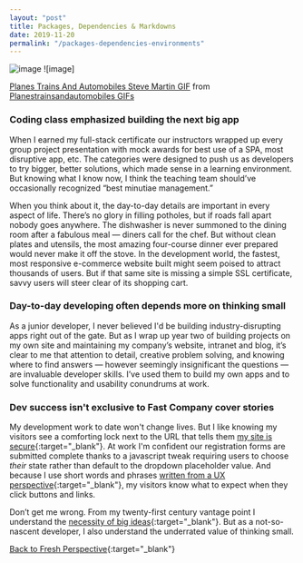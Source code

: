 ```yaml
---
layout: "post"
title: Packages, Dependencies & Markdowns
date: 2019-11-20
permalink: "/packages-dependencies-environments"
---
```


![image](https://www.samanthamccallfp18.com/assets/images/small_things_blog.jpg)
![image]<div class="tenor-gif-embed" data-postid="4742057" data-share-method="host" data-width="100%" data-aspect-ratio="1.801801801801802"><a href="https://tenor.com/view/planes-trains-and-automobiles-steve-martin-neal-page-john-candy-del-griffith-gif-4742057">Planes Trains And Automobiles Steve Martin GIF</a> from <a href="https://tenor.com/search/planestrainsandautomobiles-gifs">Planestrainsandautomobiles GIFs</a></div><script type="text/javascript" async src="https://tenor.com/embed.js"></script>

### Coding class emphasized building the next big app

When I earned my full-stack certificate our instructors wrapped up every group project presentation with mock awards for best use of a SPA, most disruptive app, etc. The categories were designed to push us as developers to try bigger, better solutions, which made sense in a learning environment. But knowing what I know now, I think the teaching team should’ve occasionally recognized “best minutiae management.”

When you think about it, the day-to-day details are important in every aspect of life. There’s no glory in filling potholes, but if roads fall apart nobody goes anywhere. The dishwasher is never summoned to the dining room after a fabulous meal &mdash; diners call for the chef. But without clean plates and utensils, the most amazing four-course dinner ever prepared would never make it off the stove. In the development world, the fastest, most responsive e-commerce website built might seem poised to attract thousands of users. But if that same site is missing a simple SSL certificate, savvy users will steer clear of its shopping cart.

### Day-to-day developing often depends more on thinking small

As a junior developer, I never believed I'd be building industry-disrupting apps right out of the gate. But as I wrap up year two of building projects on my own site and maintaining my company’s website, intranet and blog, it’s clear to me that attention to detail, creative problem solving, and knowing where to find answers &mdash; however seemingly insignificant the questions &mdash; are invaluable developer skills. I’ve used them to build my own apps and to solve  functionality and usability conundrums at work.

### Dev success isn't exclusive to Fast Company cover stories

My development work to date won't change lives. But I like knowing my visitors see a comforting lock next to the URL that tells them [my site is secure](https://www.samanthamccallfp18.com/posts/making_users_priorty_one.html){:target="_blank"}. At work I'm confident our registration forms are submitted complete thanks to a javascript tweak requiring users to choose <em>their</em> state rather than default to the dropdown placeholder value. And because I use short words and phrases [written from a UX perspective](https://www.fastcompany.com/3026463/from-google-ventures-5-rules-for-writing-great-interface-copy){:target="_blank"}, my visitors know what to expect when they click buttons and links.

Don’t get me wrong. From my twenty-first century vantage point I understand the [necessity of big ideas](https://www.ted.com/speakers/greta_thunberg){:target="_blank"}. But as a not-so-nascent developer, I also understand the underrated value of thinking small.

[Back to Fresh Perspective](https://www.samanthamccallfp18.com){:target="_blank"}